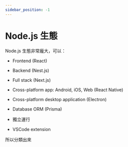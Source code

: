 ```yaml
---
sidebar_position: -1
---
```


# Node.js 生態

Node.js 生態非常龐大，可以：

- Frontend (React)

- Backend (Nest.js)

- Full stack (Next.js)

- Cross-platform app: Android, iOS, Web (React Native)

- Cross-platform desktop application (Electron)

- Database ORM (Prisma)

- 獨立運行 

- VSCode extension

所以分類出來
